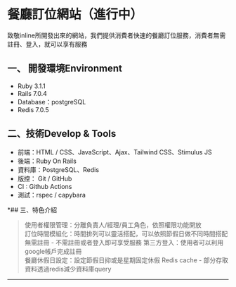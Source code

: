 # 餐廳訂位網站（進行中）
致敬inline所開發出來的網站，我們提供消費者快速的餐廳訂位服務，消費者無需註冊、登入，就可以享有服務 

## 一、 開發環境Environment

- Ruby 3.1.1
- Rails 7.0.4
- Database：postgreSQL
- Redis 7.0.5

## 二、技術Develop & Tools

- 前端：HTML / CSS、JavaScript、Ajax、Tailwind CSS、Stimulus JS
- 後端：Ruby On Rails
- 資料庫：PostgreSQL、Redis
- 版控： Git / GitHub
- CI : Github Actions
- 測試：rspec / capybara

*## 三、特色介紹

>使用者權限管理：分離負責人/經理/員工角色，依照權限功能開放  
>訂位時間模組化：時間排列可以靈活搭配，可以依照節假日做不同時間搭配
>無需註冊 - 不需註冊或者登入即可享受服務
>第三方登入：使用者可以利用google帳戶完成註冊    
>餐廳休假日設定：設定節假日抑或是星期固定休假
>Redis cache - 部分存取資料透過redis減少資料庫query

***

